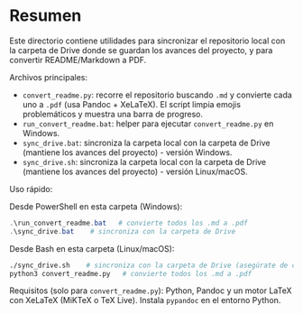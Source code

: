 # Resumen

Este directorio contiene utilidades para sincronizar el repositorio local con la carpeta de Drive donde se guardan los avances del proyecto, y para convertir README/Markdown a PDF.

Archivos principales:

- `convert_readme.py`: recorre el repositorio buscando `.md` y convierte cada uno a `.pdf` (usa Pandoc + XeLaTeX). El script limpia emojis problemáticos y muestra una barra de progreso.
- `run_convert_readme.bat`: helper para ejecutar `convert_readme.py` en Windows.
- `sync_drive.bat`: sincroniza la carpeta local con la carpeta de Drive (mantiene los avances del proyecto) - versión Windows.
- `sync_drive.sh`: sincroniza la carpeta local con la carpeta de Drive (mantiene los avances del proyecto) - versión Linux/macOS.

Uso rápido:

Desde PowerShell en esta carpeta (Windows):

```powershell
.\run_convert_readme.bat   # convierte todos los .md a .pdf
.\sync_drive.bat    # sincroniza con la carpeta de Drive
```

Desde Bash en esta carpeta (Linux/macOS):

```bash
./sync_drive.sh    # sincroniza con la carpeta de Drive (asegúrate de dar permisos: chmod +x sync_drive.sh)
python3 convert_readme.py   # convierte todos los .md a .pdf
```

Requisitos (solo para `convert_readme.py`): Python, Pandoc y un motor LaTeX con XeLaTeX (MiKTeX o TeX Live). Instala `pypandoc` en el entorno Python.